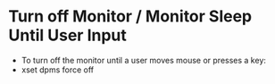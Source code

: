 # Turn off Monitor / Monitor Sleep Until User Input

* To turn off the monitor until a user moves mouse or presses a key:
* xset dpms force off
